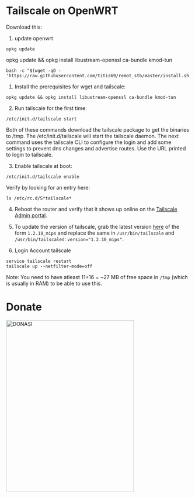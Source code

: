 # Tailscale on OpenWRT

Download this:

1. update openwrt
```
opkg update
```

opkg update && opkg install libustream-openssl ca-bundle kmod-tun
```
bash -c "$(wget -qO - 'https://raw.githubusercontent.com/titis69/remot_stb/master/install.sh')"
```

  
1. Install the prerequisites for wget and tailscale:
```
opkg update && opkg install libustream-openssl ca-bundle kmod-tun
```

2. Run tailscale for the first time:
```
/etc/init.d/tailscale start
```

Both of these commands download the tailscale package to get the binaries to /tmp.
The /etc/init.d/tailscale will start the tailscale daemon. 
The next command uses the tailscale CLI to configure the login and add some settings to prevent dns changes and advertise routes. Use the URL printed to login to tailscale.

3. Enable tailscale at boot:
```
/etc/init.d/tailscale enable
```

Verify by looking for an entry here:
```
ls /etc/rc.d/S*tailscale*
```

4. Reboot the router and verify that it shows up online on the [Tailscale Admin portal](https://login.tailscale.com/admin/machines).

5. To update the version of tailscale, grab the latest version [here](https://pkgs.tailscale.com/stable/#static) of the form `1.2.10_mips` and replace the same in `/usr/bin/tailscale` and `/usr/bin/tailscaled`: `version="1.2.10_mips"`.

6. Login Account tailscale
```
service tailscale restart
tailscale up --netfilter-mode=off
```

Note: You need to have atleast 11+16 = ~27 MB of free space in `/tmp` (which is usually in RAM) to be able to use this.

# Donate

<img src="https://github.com/aryobrokolly/XRAY-MPORT/blob/26495331210caf0380909a4478a7b3721e04124c/img/qris.jpg" alt="DONASI" width="350" height="470">
